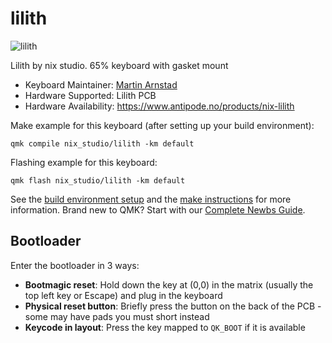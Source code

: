 # lilith

![lilith]([https://i.imgur.com/aHr3Iia.jpg)

Lilith by nix studio. 65% keyboard with gasket mount

* Keyboard Maintainer: [Martin Arnstad](https://github.com/arnstadm)
* Hardware Supported: Lilith PCB
* Hardware Availability: https://www.antipode.no/products/nix-lilith

Make example for this keyboard (after setting up your build environment):

    qmk compile nix_studio/lilith -km default

Flashing example for this keyboard:

    qmk flash nix_studio/lilith -km default

See the [build environment setup](https://docs.qmk.fm/#/getting_started_build_tools) and the [make instructions](https://docs.qmk.fm/#/getting_started_make_guide) for more information. Brand new to QMK? Start with our [Complete Newbs Guide](https://docs.qmk.fm/#/newbs).

## Bootloader

Enter the bootloader in 3 ways:

* **Bootmagic reset**: Hold down the key at (0,0) in the matrix (usually the top left key or Escape) and plug in the keyboard
* **Physical reset button**: Briefly press the button on the back of the PCB - some may have pads you must short instead
* **Keycode in layout**: Press the key mapped to `QK_BOOT` if it is available
